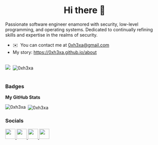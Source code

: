 <h1 align="center">Hi there 👋 </h1>


<!--
Here are some ideas to get you started:

- 🔭 I’m currently working on ...
- 🌱 I’m currently learning ...
- 👯 I’m looking to collaborate on ...
- 🤔 I’m looking for help with ...
- 💬 Ask me about ...
- 📫 How to reach me: ...
- 😄 Pronouns: ...
- ⚡ Fun fact: ...
-->

<!-- Hi ![](https://user-images.githubusercontent.com/18350557/176309783-0785949b-9127-417c-8b55-ab5a4333674e.gif)My name is 0xh3xa 
==============================================================================================================================
-->

Passionate software engineer enamored with security, low-level programming, and operating systems. Dedicated to continually refining skills and expertise in the realms of security.

* ✉️  You can contact me at [0xh3xa@gmail.com](mailto:0xh3xa@gmail.com)
* My story: https://0xh3xa.github.io/about

<br/>

<div>
<a href="https://www.github.com/0xh3xa" target="_blank" rel="noreferrer"><img
src="https://img.shields.io/github/followers/0xh3xa?logo=github&style=for-the-badge" /></a>&nbsp;&nbsp;<img src="https://komarev.com/ghpvc/?username=0xh3xa&style=for-the-badge" alt="0xh3xa" />
</div>

<br/>

<!--<div>
<p align="left"> <a href="https://github.com/ryo-ma/github-profile-trophy"><img src="https://github-profile-trophy.vercel.app/?username=0xh3xa&style=for-the-badge" alt="0xh3xa" /></a> </p>
</div>-->

### Badges

<b>My GitHub Stats</b>


<p><img align="left" src="https://github-readme-stats.vercel.app/api/top-langs?username=0xh3xa&show_icons=true&locale=en&layout=compact" alt="0xh3xa" /></p>

<p>&nbsp;<img align="center" src="https://github-readme-stats.vercel.app/api?username=0xh3xa&show_icons=true&locale=en" alt="0xh3xa" /></p>


<!--
<b>Top Repositories</b>

<div width="100%" align="center"></div><br /><br /><br /><br /><br /><br /><br />
-->

### Socials

<p align="left"> <a href="https://www.github.com/0xh3xa" target="_blank" rel="noreferrer"> <picture> <source media="(prefers-color-scheme: dark)" srcset="https://raw.githubusercontent.com/danielcranney/readme-generator/main/public/icons/socials/github-dark.svg" /> <source media="(prefers-color-scheme: light)" srcset="https://raw.githubusercontent.com/danielcranney/readme-generator/main/public/icons/socials/github.svg" /> <img src="https://raw.githubusercontent.com/danielcranney/readme-generator/main/public/icons/socials/github.svg" width="32" height="32" /> </picture> </a> <a href="http://www.medium.com/@0xh3xa" target="_blank" rel="noreferrer"> <picture> <source media="(prefers-color-scheme: dark)" srcset="https://raw.githubusercontent.com/danielcranney/readme-generator/main/public/icons/socials/medium-dark.svg" /> <source media="(prefers-color-scheme: light)" srcset="https://raw.githubusercontent.com/danielcranney/readme-generator/main/public/icons/socials/medium.svg" /> <img src="https://raw.githubusercontent.com/danielcranney/readme-generator/main/public/icons/socials/medium.svg" width="32" height="32" /> </picture> </a> <a href="[https://www.stackoverflow.com/users/0xh3xa](https://stackoverflow.com/users/3582831/0xh3xa)" target="_blank" rel="noreferrer"> <picture> <source media="(prefers-color-scheme: dark)" srcset="undefined" /> <source media="(prefers-color-scheme: light)" srcset="https://raw.githubusercontent.com/danielcranney/readme-generator/main/public/icons/socials/stackoverflow.svg" /> <img src="https://raw.githubusercontent.com/danielcranney/readme-generator/main/public/icons/socials/stackoverflow.svg" width="32" height="32" /> </picture> </a> <a href="https://www.x.com/0xh3xa" target="_blank" rel="noreferrer"> <picture> <source media="(prefers-color-scheme: dark)" srcset="https://raw.githubusercontent.com/danielcranney/readme-generator/main/public/icons/socials/twitter-dark.svg" /> <source media="(prefers-color-scheme: light)" srcset="https://raw.githubusercontent.com/danielcranney/readme-generator/main/public/icons/socials/twitter.svg" /> <img src="https://raw.githubusercontent.com/danielcranney/readme-generator/main/public/icons/socials/twitter.svg" width="32" height="32" /> </picture> </a></p>
